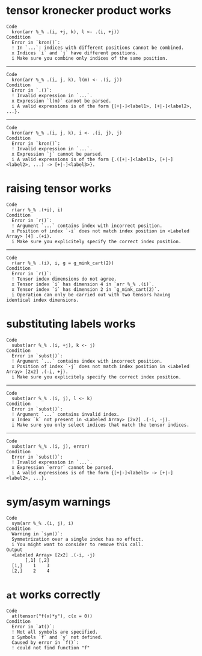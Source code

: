 # tensor kronecker product works

    Code
      kron(arr %_% .(i, +j, k), l <- .(i, +j))
    Condition
      Error in `kron()`:
      ! In `...`: indices with different positions cannot be combined.
      x Indices `i` and `j` have different positions.
      i Make sure you combine only indices of the same position.

---

    Code
      kron(arr %_% .(i, j, k), l(m) <- .(i, j))
    Condition
      Error in `.()`:
      ! Invalid expression in `...`.
      x Expression `l(m)` cannot be parsed.
      i A valid expressions is of the form {[+|-]<label1>, [+|-]<label2>, ...}.

---

    Code
      kron(arr %_% .(i, j, k), i <- .(i, j), j)
    Condition
      Error in `kron()`:
      ! Invalid expression in `...`.
      x Expression `j` cannot be parsed.
      i A valid expressions is of the form {.([+|-]<label1>, [+|-]<label2>, ...) -> [+|-]<label3>}.

# raising tensor works

    Code
      r(arr %_% .(+i), i)
    Condition
      Error in `r()`:
      ! Argument `...` contains index with incorrect position.
      x Position of index `-i` does not match index position in <Labeled Array> [4] .(+i).
      i Make sure you explicitely specify the correct index position.

---

    Code
      r(arr %_% .(i), i, g = g_mink_cart(2))
    Condition
      Error in `r()`:
      ! Tensor index dimensions do not agree.
      x Tensor index `i` has dimension 4 in `arr %_% .(i)`.
      x Tensor index `i` has dimension 2 in `g_mink_cart(2)`.
      i Operation can only be carried out with two tensors having identical index dimensions.

# substituting labels works

    Code
      subst(arr %_% .(i, +j), k <- j)
    Condition
      Error in `subst()`:
      ! Argument `...` contains index with incorrect position.
      x Position of index `-j` does not match index position in <Labeled Array> [2x2] .(-i, +j).
      i Make sure you explicitely specify the correct index position.

---

    Code
      subst(arr %_% .(i, j), l <- k)
    Condition
      Error in `subst()`:
      ! Argument `...` contains invalid index.
      x Index `k` not present in <Labeled Array> [2x2] .(-i, -j).
      i Make sure you only select indices that match the tensor indices.

---

    Code
      subst(arr %_% .(i, j), error)
    Condition
      Error in `subst()`:
      ! Invalid expression in `...`.
      x Expression `error` cannot be parsed.
      i A valid expressions is of the form {[+|-]<label1> -> [+|-]<label2>, ...}.

# sym/asym warnings

    Code
      sym(arr %_% .(i, j), i)
    Condition
      Warning in `sym()`:
      Symmetrization over a single index has no effect.
      i You might want to consider to remove this call.
    Output
      <Labeled Array> [2x2] .(-i, -j)
           [,1] [,2]
      [1,]    1    3
      [2,]    2    4

# `at` works correctly

    Code
      at(tensor("f(x)*y"), c(x = 0))
    Condition
      Error in `at()`:
      ! Not all symbols are specified.
      x Symbols `f` and `y` not defined.
      Caused by error in `f()`:
      ! could not find function "f"

